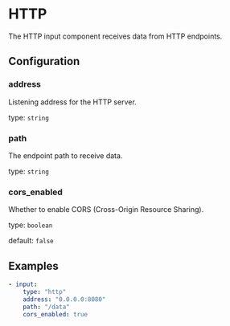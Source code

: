 # HTTP

The HTTP input component receives data from HTTP endpoints.

## Configuration

### **address**

Listening address for the HTTP server.

type: `string`

### **path**

The endpoint path to receive data.

type: `string`

### **cors_enabled**

Whether to enable CORS (Cross-Origin Resource Sharing).

type: `boolean`

default: `false`

## Examples

```yaml
- input:
    type: "http"
    address: "0.0.0.0:8080"
    path: "/data"
    cors_enabled: true
```